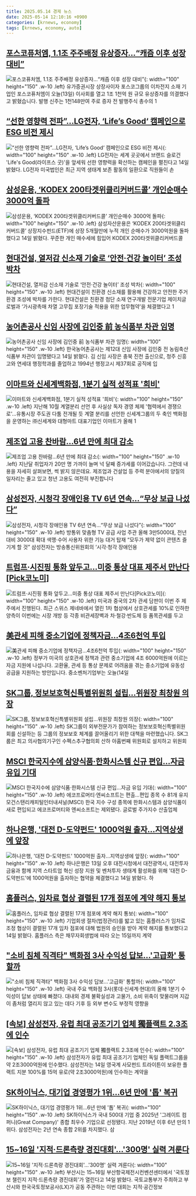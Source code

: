 ```yaml
---
title: 2025.05.14 경제 뉴스
date: 2025-05-14 12:10:16 +0900
categories: [krnews, economy]
tags: [krnews, economy, auto]
---
```

## [포스코퓨처엠, 1.1조 주주배정 유상증자…“캐즘 이후 성장 대비”](https://n.news.naver.com/mnews/article/056/0011950226)

![포스코퓨처엠, 1.1조 주주배정 유상증자…“캐즘 이후 성장 대비”](https://mimgnews.pstatic.net/image/origin/056/2025/05/13/11950226.jpg?type=nf220_150){: width="100" height="150" .w-10 .left}
유가증권시장 상장사이자 포스코그룹의 이차전지 소재 기업인 포스코퓨처엠이 오늘(13일) 이사회를 열고 1조 1천억 원 규모 유상증자를 의결했다고 밝혔습니다. 발행 신주는 1천148만여 주로 증자 전 발행주식 총수의 1

## [“선한 영향력 전파”…LG전자, ‘Life’s Good‘ 캠페인으로 ESG 비전 제시](https://n.news.naver.com/mnews/article/029/0002954433)

![“선한 영향력 전파”…LG전자, ‘Life’s Good‘ 캠페인으로 ESG 비전 제시](https://mimgnews.pstatic.net/image/origin/029/2025/05/14/2954433.jpg?type=nf220_150){: width="100" height="150" .w-10 .left}
LG전자는 세계 곳곳에서 브랜드 슬로건 'Life's Good(라이프스 굿)'을 앞세워 선한 영향력을 확산하는 캠페인을 펼친다고 14일 밝혔다. LG전자 미국법인은 최근 지역 생태계 보존 활동의 일환으로 직원들이 손

## [삼성운용, ‘KODEX 200타겟위클리커버드콜’ 개인순매수 3000억 돌파](https://n.news.naver.com/mnews/article/018/0006013025)

![삼성운용, ‘KODEX 200타겟위클리커버드콜’ 개인순매수 3000억 돌파](https://mimgnews.pstatic.net/image/origin/018/2025/05/14/6013025.jpg?type=nf220_150){: width="100" height="150" .w-10 .left}
삼성자산운용은 ‘KODEX 200타겟위클리커버드콜’ 상장지수펀드(ETF)에 상장 5개월만에 누적 개인 순매수가 3000억원을 돌파했다고 14일 밝혔다. 꾸준한 개인 매수세에 힘입어 KODEX 200타겟위클리커버드콜

## [현대건설, 열저감 신소재 기술로 ‘안전·건강 놀이터’ 조성 박차](https://n.news.naver.com/mnews/article/015/0005131557)

![현대건설, 열저감 신소재 기술로 ‘안전·건강 놀이터’ 조성 박차](https://mimgnews.pstatic.net/image/origin/015/2025/05/14/5131557.jpg?type=nf220_150){: width="100" height="150" .w-10 .left}
현대건설이 친환경 신소재를 활용해 건강하고 안전한 주거환경 조성에 박차를 가한다. 현대건설은 친환경 첨단 소재 연구개발 전문기업 제이치글로벌과 ‘가시광촉매 차열 고무칩 포장기술 적용을 위한 업무협약’을 체결했다고 1

## [농어촌공사 신임 사장에 김인중 前 농식품부 차관 임명](https://n.news.naver.com/mnews/article/011/0004485077)

![농어촌공사 신임 사장에 김인중 前 농식품부 차관 임명](https://mimgnews.pstatic.net/image/origin/011/2025/05/14/4485077.jpg?type=nf220_150){: width="100" height="150" .w-10 .left}
한국농어촌공사는 제12대 신임 사장에 김인중 전 농림축산식품부 차관이 임명됐다고 14일 밝혔다. 김 신임 사장은 충북 진천 출신으로, 청주 신흥고와 연세대 행정학과를 졸업하고 1994년 행정고시 제37회로 공직에 입

## [이마트와 신세계백화점, 1분기 실적 성적표 '희비'](https://n.news.naver.com/mnews/article/001/0015385692)

![이마트와 신세계백화점, 1분기 실적 성적표 '희비'](https://mimgnews.pstatic.net/image/origin/001/2025/05/13/15385692.jpg?type=nf220_150){: width="100" height="150" .w-10 .left}
지난해 10월 계열분리 선언 후 사실상 독자 경영 체제 '협력에서 경쟁으로'…유통시장 주도권 다툼 전개될 듯 계열 분리를 선언한 신세계그룹의 두 축인 백화점을 운영하는 ㈜신세계와 대형마트 대표기업인 이마트가 올해 1

## [제조업 고용 찬바람…6년 만에 최대 감소](https://n.news.naver.com/mnews/article/374/0000440401)

![제조업 고용 찬바람…6년 만에 최대 감소](https://mimgnews.pstatic.net/image/origin/374/2025/05/14/440401.jpg?type=nf220_150){: width="100" height="150" .w-10 .left}
지난달 취업자가 20만 명 가까이 늘며 넉 달째 증가세를 이어갔습니다. 그런데 내용을 자세히 살펴보면, 썩 밝지 않은데요. 제조업과 건설업 등 주력 분야에서의 양질의 일자리는 줄고 있고 청년 고용도 여전히 부진합니다

## [삼성전자, 시청각 장애인용 TV 6년 연속…“무상 보급 나섰다”](https://n.news.naver.com/mnews/article/009/0005492117)

![삼성전자, 시청각 장애인용 TV 6년 연속…“무상 보급 나섰다”](https://mimgnews.pstatic.net/image/origin/009/2025/05/14/5492117.jpg?type=nf220_150){: width="100" height="150" .w-10 .left}
방통위 맞춤형 TV 공급 사업 주관 올해 3만5000대, 전년 대비 3000대 확대 색맹·수어 사용자 위한 기능 대거 탑재 “모두가 제약 없이 콘텐츠 즐기게 할 것” 삼성전자는 방송통신위원회의 ‘시각·청각 장애인용

## [트럼프·시진핑 통화 앞두고…미중 통상 대표 제주서 만난다[Pick코노미]](https://n.news.naver.com/mnews/article/011/0004484944)

![트럼프·시진핑 통화 앞두고…미중 통상 대표 제주서 만난다[Pick코노미]](https://mimgnews.pstatic.net/image/origin/011/2025/05/14/4484944.jpg?type=nf220_150){: width="100" height="150" .w-10 .left}
미국과 중국의 2차 관세 담판이 이번 주 제주에서 진행된다. 최근 스위스 제네바에서 열린 1차 협상에서 상호관세를 10%로 인하한 양측이 이번에는 시장 개방 등 각종 비관세장벽과 차·철강·반도체 등 품목관세를 두고

## [美관세 피해 중소기업에 정책자금…4조6천억 투입](https://n.news.naver.com/mnews/article/374/0000440383)

![美관세 피해 중소기업에 정책자금…4조6천억 투입](https://mimgnews.pstatic.net/image/origin/374/2025/05/14/440383.jpg?type=nf220_150){: width="100" height="150" .w-10 .left}
정부가 미국의 상호관세 정책과 관련 중소기업에 4조 6000억원에 이르는 자금 지원에 나섭니다. 고환율, 관세 등 통상 문제로 어려움을 겪는 중소기업에 유동성 공급을 지원하는 방안입니다. 중소벤처기업부는 오늘(14일

## [SK그룹, 정보보호혁신특별위원회 설립…위원장 최창원 의장](https://n.news.naver.com/mnews/article/374/0000440349)

![SK그룹, 정보보호혁신특별위원회 설립…위원장 최창원 의장](https://mimgnews.pstatic.net/image/origin/374/2025/05/14/440349.jpg?type=nf220_150){: width="100" height="150" .w-10 .left}
SK그룹이 외부전문가가 참여하는 정보보호혁신특별위원회를 신설하는 등 그룹의 정보보호 체계를 끌어올리기 위한 대책을 마련했습니다. SK그룹은 최고 의사협의기구인 수펙스추구협의회 산하 아홉번째 위원회로 설치하고 위원회

## [MSCI 한국지수에 삼양식품·한화시스템 신규 편입…자금 유입 기대](https://n.news.naver.com/mnews/article/001/0015386466)

![MSCI 한국지수에 삼양식품·한화시스템 신규 편입…자금 유입 기대](https://mimgnews.pstatic.net/image/origin/001/2025/05/14/15386466.jpg?type=nf220_150){: width="100" height="150" .w-10 .left}
에코프로머티·엔씨소프트는 편출…편입 종목 수 81개 유지 모건스탠리캐피털인터내셔널(MSCI) 한국 지수 구성 종목에 한화시스템과 삼양식품이 새로 편입되고 에코프로머티와 엔씨소프트는 제외됐다. 글로벌 주가지수 산출업체

## [하나은행, '대전 D-도약펀드' 1000억원 출자…지역상생에 앞장](https://n.news.naver.com/mnews/article/277/0005591927)

![하나은행, '대전 D-도약펀드' 1000억원 출자…지역상생에 앞장](https://mimgnews.pstatic.net/image/origin/277/2025/05/14/5591927.jpg?type=nf220_150){: width="100" height="150" .w-10 .left}
하나은행은 13일 오후 대전시청에서 대전광역시, 대전투자금융과 함께 지역 스타트업 혁신 성장 지원 및 벤처투자 생태계 활성화를 위해 '대전 D-도약펀드'에 1000억원을 출자하는 협약을 체결했다고 14일 밝혔다. 하

## [홈플러스, 임차료 협상 결렬된 17개 점포에 계약 해지 통보](https://n.news.naver.com/mnews/article/079/0004024013)

![홈플러스, 임차료 협상 결렬된 17개 점포에 계약 해지 통보](https://mimgnews.pstatic.net/image/origin/079/2025/05/14/4024013.jpg?type=nf220_150){: width="100" height="150" .w-10 .left}
기업회생 절차(법정관리)를 밟고 있는 홈플러스가 임차료 조정 협상이 결렬된 17개 임차 점포에 대해 법원의 승인을 받아 계약 해지를 통보했다고 14일 밝혔다. 홈플러스 측은 채무자회생법에 따라 오는 15일까지 계약

## ["소비 침체 직격타" 백화점 3사 수익성 답보…'고급화' 통할까](https://n.news.naver.com/mnews/article/018/0006012661)

!["소비 침체 직격타" 백화점 3사 수익성 답보…'고급화' 통할까](https://mimgnews.pstatic.net/image/origin/018/2025/05/13/6012661.jpg?type=nf220_150){: width="100" height="150" .w-10 .left}
국내 주요 백화점 3사(롯데·신세계·현대)의 올해 1분기 수익성이 답보 상태에 빠졌다. 대내외 경제 불확실성과 고물가, 소비 위축이 맞물리며 지갑이 좀처럼 열리지 않고 있는 데다 기후 등 외부 변수도 부정적 영향을

## [[속보] 삼성전자, 유럽 최대 공조기기 업체 獨플랙트 2.3조에 인수](https://n.news.naver.com/mnews/article/025/0003440745)

![[속보] 삼성전자, 유럽 최대 공조기기 업체 獨플랙트 2.3조에 인수](https://mimgnews.pstatic.net/image/origin/025/2025/05/14/3440745.jpg?type=nf220_150){: width="100" height="150" .w-10 .left}
삼성전자가 유럽 최대 공조기기 업체인 독일 플랙트그룹을 약 2조3000억원에 인수했다. 삼성전자는 14일 영국계 사모펀드 트라이튼이 보유한 플랙트 지분 100%를 15억 유로(약 2조3000억원)에 인수하는 계약을

## [SK하이닉스, 대기업 경영평가 1위…6년 만에 '톱' 복귀](https://n.news.naver.com/mnews/article/421/0008248627)

![SK하이닉스, 대기업 경영평가 1위…6년 만에 '톱' 복귀](https://mimgnews.pstatic.net/image/origin/421/2025/05/14/8248627.jpg?type=nf220_150){: width="100" height="150" .w-10 .left}
SK하이닉스가 국내 500대 기업 중 2025년 '그레이트 컴퍼니(Great Company)' 종합 최우수 기업으로 선정됐다. 지난 2019년 이후 6년 만의 1위다. 삼성전자는 2년 연속 종합 2위를 차지했다. 삼

## [15~16일 '지적·드론측량 경진대회'…'300명' 실력 겨룬다](https://n.news.naver.com/mnews/article/003/0013240093)

![15~16일 '지적·드론측량 경진대회'…'300명' 실력 겨룬다](https://mimgnews.pstatic.net/image/origin/003/2025/05/14/13240093.jpg?type=nf220_150){: width="100" height="150" .w-10 .left}
부산시는 15~16일 부산항국제전시컨벤션센터에서 '국토정보 챌린지 지적·드론측량 경진대회'가 열린다고 14일 밝혔다. 국토교통부가 주최하고 부산시와 한국국토정보공사(LX)가 공동 주관하는 이번 대회는 지적·공간정보

